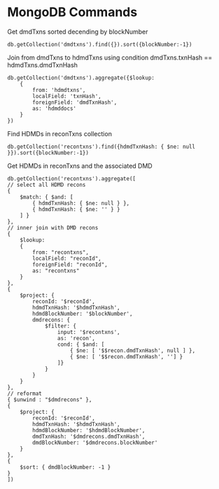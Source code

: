 # MongoDB Commands

Get dmdTxns sorted decending by blockNumber
```
db.getCollection('dmdtxns').find({}).sort({blockNumber:-1})
```

Join from dmdTxns to hdmdTxns using condition dmdTxns.txnHash == hdmdTxns.dmdTxnHash
```
db.getCollection('dmdtxns').aggregate({$lookup: 
    {
        from: 'hdmdtxns',
        localField: 'txnHash',
        foreignField: 'dmdTxnHash',
        as: 'hdmddocs'
    }
})
```

Find HDMDs in reconTxns collection
```
db.getCollection('recontxns').find({hdmdTxnHash: { $ne: null }}).sort({blockNumber:-1})
```

Get HDMDs in reconTxns and the associated DMD
```
db.getCollection('recontxns').aggregate([
// select all HDMD recons
{ 
    $match: { $and: [ 
        { hdmdTxnHash: { $ne: null } },
        { hdmdTxnHash: { $ne: '' } }
    ] } 
},
// inner join with DMD recons
{
    $lookup:
    {
        from: "recontxns",
        localField: "reconId",
        foreignField: "reconId",
        as: "recontxns"
    }
},
{
    $project: {
        reconId: '$reconId',
        hdmdTxnHash: '$hdmdTxnHash',
        hdmdBlockNumber: '$blockNumber',
        dmdrecons: {
            $filter: {
                input: '$recontxns',
                as: 'recon',
                cond: { $and: [
                    { $ne: [ '$$recon.dmdTxnHash', null ] },
                    { $ne: [ '$$recon.dmdTxnHash', ''] }
                ]}
            }
        }
    }
},
// reformat
{ $unwind : "$dmdrecons" },
{
    $project: {
        reconId: '$reconId',
        hdmdTxnHash: '$hdmdTxnHash',
        hdmdBlockNumber: '$hdmdBlockNumber',
        dmdTxnHash: '$dmdrecons.dmdTxnHash',
        dmdBlockNumber: '$dmdrecons.blockNumber'
    }
},
{
    $sort: { dmdBlockNumber: -1 }
}
])
```
